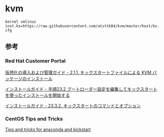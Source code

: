 # kvm

`
kernel vmlinuz inst.ks=https://raw.githubusercontent.com/atsttk84/kvm/master/host/ks.cfg
`

## 参考
### Red Hat Customer Portal
[仮想化の導入および管理ガイド - 2.1.1. キックスタートファイルによる KVM パッケージのインストール](https://access.redhat.com/documentation/ja-jp/red_hat_enterprise_linux/7/html/virtualization_deployment_and_administration_guide/chap-installing_the_virtualization_packages#sect-Configuring_a_Virtualization_Host_installation-Installing_KVM_packages_with_Kickstart_files "仮想化の導入および管理ガイド - 2.1.1. キックスタートファイルによる KVM パッケージのインストール") 

[インストールガイド - 手順23.2 ブートローダー設定を編集してキックスタートを使ったインストールを開始する](https://access.redhat.com/documentation/ja-jp/red_hat_enterprise_linux/7/html-single/installation_guide/index#sect-kickstart-installation-starting "インストールガイド - 手順23.2 ブートローダー設定を編集してキックスタートを使ったインストールを開始する")

[インストールガイド - 23.3.2. キックスタートのコマンドとオプション](https://access.redhat.com/documentation/ja-jp/red_hat_enterprise_linux/7/html-single/installation_guide/index#sect-kickstart-commands "インストールガイド - 23.3.2. キックスタートのコマンドとオプション")

### CentOS Tips and Tricks
[Tips and tricks for anaconda and kickstart](https://wiki.centos.org/TipsAndTricks/KickStart "Tips and tricks for anaconda and kickstart")
